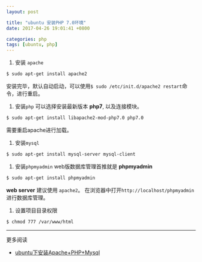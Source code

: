 ```yaml
---
layout: post

title: "ubuntu 安装PHP 7.0环境"
date: 2017-04-26 19:01:41 +0800

categories: php
tags: [ubuntu, php]
---
```


1. 安装 `apache`
  ```bash
  $ sudo apt-get install apache2
  ```
  安装完毕，默认自动启动，可以使用`$ sudo /etc/init.d/apache2 restart`命令，进行重启。

1. 安装`php`
  可以选择安装最新版本 **php7**, 以及连接模块。
  ```bash
  $ sudo apt-get install libapache2-mod-php7.0 php7.0
  ```
  需要重启apache进行加载。

1. 安装`mysql`
  ```bash
  $ sudo apt-get install mysql-server mysql-client
  ```

1. 安装`phpmyadmin`
  web版数据库管理首推就是 **phpmyadmin**
  ```bash
  $ sudo apt-get install phpmyadmin
  ```
  **web server** 建议使用 `apache2`。
  在浏览器中打开`http://localhost/phpmyadmin` 进行数据库管理。

1. 设置项目目录权限
  ```bash
  $ chmod 777 /var/www/html
  ```

---
更多阅读
- [ubuntu下安装Apache+PHP+Mysql](http://www.cnblogs.com/lynch_world/archive/2012/01/06/2314717.html)
